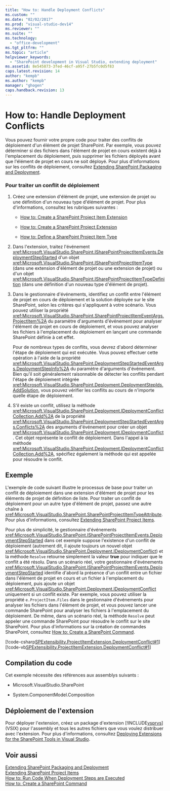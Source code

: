 ```yaml
---
title: "How to: Handle Deployment Conflicts"
ms.custom: ""
ms.date: "02/02/2017"
ms.prod: "visual-studio-dev14"
ms.reviewer: ""
ms.suite: ""
ms.technology: 
  - "office-development"
ms.tgt_pltfrm: ""
ms.topic: "article"
helpviewer_keywords: 
  - "SharePoint development in Visual Studio, extending deployment"
ms.assetid: 8e545873-3fed-46cf-a95f-27b5fc0d5f83
caps.latest.revision: 14
author: "kempb"
ms.author: "kempb"
manager: "ghogen"
caps.handback.revision: 13
---
```

# How to: Handle Deployment Conflicts
  Vous pouvez fournir votre propre code pour traiter des conflits de déploiement d'un élément de projet SharePoint.  Par exemple, vous pouvez déterminer si des fichiers dans l'élément de projet en cours existent déjà à l'emplacement du déploiement, puis supprimer les fichiers déployés avant que l'élément de projet en cours ne soit déployé.  Pour plus d'informations sur les conflits de déploiement, consultez [Extending SharePoint Packaging and Deployment](../sharepoint/extending-sharepoint-packaging-and-deployment.md).  
  
### Pour traiter un conflit de déploiement  
  
1.  Créez une extension d'élément de projet, une extension de projet ou une définition d'un nouveau type d'élément de projet.  Pour plus d'informations, consultez les rubriques suivantes :  
  
    -   [How to: Create a SharePoint Project Item Extension](../sharepoint/how-to-create-a-sharepoint-project-item-extension.md)  
  
    -   [How to: Create a SharePoint Project Extension](../sharepoint/how-to-create-a-sharepoint-project-extension.md)  
  
    -   [How to: Define a SharePoint Project Item Type](../sharepoint/how-to-define-a-sharepoint-project-item-type.md)  
  
2.  Dans l'extension, traitez l'événement <xref:Microsoft.VisualStudio.SharePoint.ISharePointProjectItemEvents.DeploymentStepStarted> d'un objet <xref:Microsoft.VisualStudio.SharePoint.ISharePointProjectItemType> \(dans une extension d'élément de projet ou une extension de projet\) ou d'un objet <xref:Microsoft.VisualStudio.SharePoint.ISharePointProjectItemTypeDefinition> \(dans une définition d'un nouveau type d'élément de projet\).  
  
3.  Dans le gestionnaire d'événements, identifiez un conflit entre l'élément de projet en cours de déploiement et la solution déployée sur le site SharePoint, selon les critères qui s'appliquent à votre scénario.  Vous pouvez utiliser la propriété <xref:Microsoft.VisualStudio.SharePoint.SharePointProjectItemEventArgs.ProjectItem%2A> du paramètre d'arguments d'événement pour analyser l'élément de projet en cours de déploiement, et vous pouvez analyser les fichiers à l'emplacement du déploiement en lançant une commande SharePoint définie à cet effet.  
  
     Pour de nombreux types de conflits, vous devrez d'abord déterminer l'étape de déploiement qui est exécutée.  Vous pouvez effectuer cette opération à l'aide de la propriété <xref:Microsoft.VisualStudio.SharePoint.DeploymentStepStartedEventArgs.DeploymentStepInfo%2A> du paramètre d'arguments d'événement.  Bien qu'il soit généralement raisonnable de détecter les conflits pendant l'étape de déploiement intégrée <xref:Microsoft.VisualStudio.SharePoint.Deployment.DeploymentStepIds.AddSolution>, vous pouvez vérifier les conflits au cours de n'importe quelle étape de déploiement.  
  
4.  S'il existe un conflit, utilisez la méthode <xref:Microsoft.VisualStudio.SharePoint.Deployment.IDeploymentConflictCollection.Add%2A> de la propriété <xref:Microsoft.VisualStudio.SharePoint.DeploymentStepStartedEventArgs.Conflicts%2A> des arguments d'événement pour créer un objet <xref:Microsoft.VisualStudio.SharePoint.Deployment.IDeploymentConflict>.  Cet objet représente le conflit de déploiement.  Dans l'appel à la méthode <xref:Microsoft.VisualStudio.SharePoint.Deployment.IDeploymentConflictCollection.Add%2A>, spécifiez également la méthode qui est appelée pour résoudre le conflit.  
  
## Exemple  
 L'exemple de code suivant illustre le processus de base pour traiter un conflit de déploiement dans une extension d'élément de projet pour les éléments de projet de définition de liste.  Pour traiter un conflit de déploiement pour un autre type d'élément de projet, passez une autre chaîne à <xref:Microsoft.VisualStudio.SharePoint.SharePointProjectItemTypeAttribute>.  Pour plus d'informations, consultez [Extending SharePoint Project Items](../sharepoint/extending-sharepoint-project-items.md).  
  
 Pour plus de simplicité, le gestionnaire d'événements <xref:Microsoft.VisualStudio.SharePoint.ISharePointProjectItemEvents.DeploymentStepStarted> dans cet exemple suppose l'existence d'un conflit de déploiement \(autrement dit, il ajoute toujours un nouvel objet <xref:Microsoft.VisualStudio.SharePoint.Deployment.IDeploymentConflict>\) et la méthode `Resolve` retourne simplement la valeur **true** pour indiquer que le conflit a été résolu.  Dans un scénario réel, votre gestionnaire d'événements <xref:Microsoft.VisualStudio.SharePoint.ISharePointProjectItemEvents.DeploymentStepStarted> identifie d'abord la présence d'un conflit entre un fichier dans l'élément de projet en cours et un fichier à l'emplacement du déploiement, puis ajoute un objet <xref:Microsoft.VisualStudio.SharePoint.Deployment.IDeploymentConflict> uniquement si un conflit existe.  Par exemple, vous pouvez utiliser la propriété `e.ProjectItem.Files` dans le gestionnaire d'événements pour analyser les fichiers dans l'élément de projet, et vous pouvez lancer une commande SharePoint pour analyser les fichiers à l'emplacement du déploiement.  De même, dans un scénario réel, la méthode `Resolve` peut appeler une commande SharePoint pour résoudre le conflit sur le site SharePoint.  Pour plus d'informations sur la création de commandes SharePoint, consultez [How to: Create a SharePoint Command](../sharepoint/how-to-create-a-sharepoint-command.md).  
  
 [!code-csharp[SPExtensibility.ProjectItemExtension.DeploymentConflict#1](../snippets/csharp/VS_Snippets_OfficeSP/spextensibility.projectitemextension.deploymentconflict/cs/extension/deploymentconflictextension.cs#1)]
 [!code-vb[SPExtensibility.ProjectItemExtension.DeploymentConflict#1](../snippets/visualbasic/VS_Snippets_OfficeSP/spextensibility.projectitemextension.deploymentconflict/vb/extension/deploymentconflictextension.vb#1)]  
  
## Compilation du code  
 Cet exemple nécessite des références aux assemblys suivants :  
  
-   Microsoft.VisualStudio.SharePoint  
  
-   System.ComponentModel.Composition  
  
## Déploiement de l'extension  
 Pour déployer l'extension, créez un package d'extension [!INCLUDE[vsprvs](../sharepoint/includes/vsprvs-md.md)] \(VSIX\) pour l'assembly et tous les autres fichiers que vous voulez distribuer avec l'extension.  Pour plus d'informations, consultez [Deploying Extensions for the SharePoint Tools in Visual Studio](../sharepoint/deploying-extensions-for-the-sharepoint-tools-in-visual-studio.md).  
  
## Voir aussi  
 [Extending SharePoint Packaging and Deployment](../sharepoint/extending-sharepoint-packaging-and-deployment.md)   
 [Extending SharePoint Project Items](../sharepoint/extending-sharepoint-project-items.md)   
 [How to: Run Code When Deployment Steps are Executed](../sharepoint/how-to-run-code-when-deployment-steps-are-executed.md)   
 [How to: Create a SharePoint Command](../sharepoint/how-to-create-a-sharepoint-command.md)  
  
  
